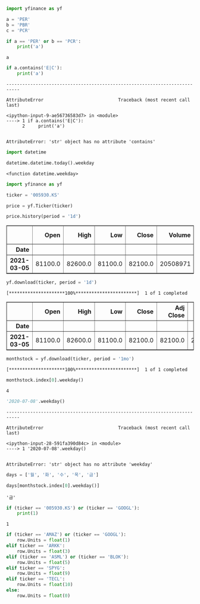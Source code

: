 ```python
import yfinance as yf
```


```python
a = 'PER'
b = 'PBR'
c = 'PCR'
```


```python
if a == 'PER' or b == 'PCR':
    print('a')
```

    a
    


```python
if a.contains('E|C'):
    print('a')
```


    ---------------------------------------------------------------------------

    AttributeError                            Traceback (most recent call last)

    <ipython-input-9-ae56736583d7> in <module>
    ----> 1 if a.contains('E|C'):
          2     print('a')
    

    AttributeError: 'str' object has no attribute 'contains'



```python
import datetime
```


```python
datetime.datetime.today().weekday
```




    <function datetime.weekday>




```python
import yfinance as yf
```


```python
ticker = '005930.KS'
```


```python
price = yf.Ticker(ticker)
```


```python
price.history(period = '1d')
```




<div>
<style scoped>
    .dataframe tbody tr th:only-of-type {
        vertical-align: middle;
    }

    .dataframe tbody tr th {
        vertical-align: top;
    }

    .dataframe thead th {
        text-align: right;
    }
</style>
<table border="1" class="dataframe">
  <thead>
    <tr style="text-align: right;">
      <th></th>
      <th>Open</th>
      <th>High</th>
      <th>Low</th>
      <th>Close</th>
      <th>Volume</th>
      <th>Dividends</th>
      <th>Stock Splits</th>
    </tr>
    <tr>
      <th>Date</th>
      <th></th>
      <th></th>
      <th></th>
      <th></th>
      <th></th>
      <th></th>
      <th></th>
    </tr>
  </thead>
  <tbody>
    <tr>
      <th>2021-03-05</th>
      <td>81100.0</td>
      <td>82600.0</td>
      <td>81100.0</td>
      <td>82100.0</td>
      <td>20508971</td>
      <td>0</td>
      <td>0</td>
    </tr>
  </tbody>
</table>
</div>




```python
yf.download(ticker, period = '1d')
```

    [*********************100%***********************]  1 of 1 completed
    




<div>
<style scoped>
    .dataframe tbody tr th:only-of-type {
        vertical-align: middle;
    }

    .dataframe tbody tr th {
        vertical-align: top;
    }

    .dataframe thead th {
        text-align: right;
    }
</style>
<table border="1" class="dataframe">
  <thead>
    <tr style="text-align: right;">
      <th></th>
      <th>Open</th>
      <th>High</th>
      <th>Low</th>
      <th>Close</th>
      <th>Adj Close</th>
      <th>Volume</th>
    </tr>
    <tr>
      <th>Date</th>
      <th></th>
      <th></th>
      <th></th>
      <th></th>
      <th></th>
      <th></th>
    </tr>
  </thead>
  <tbody>
    <tr>
      <th>2021-03-05</th>
      <td>81100.0</td>
      <td>82600.0</td>
      <td>81100.0</td>
      <td>82100.0</td>
      <td>82100.0</td>
      <td>20508971</td>
    </tr>
  </tbody>
</table>
</div>




```python
monthstock = yf.download(ticker, period = '1mo')
```

    [*********************100%***********************]  1 of 1 completed
    


```python
monthstock.index[0].weekday()
```




    4




```python
'2020-07-08'.weekday()
```


    ---------------------------------------------------------------------------

    AttributeError                            Traceback (most recent call last)

    <ipython-input-28-591fa390d84c> in <module>
    ----> 1 '2020-07-08'.weekday()
    

    AttributeError: 'str' object has no attribute 'weekday'



```python
days = ['월', '화', '수', '목', '금']

```


```python
days[monthstock.index[0].weekday()]
```




    '금'




```python
if (ticker == '005930.KS') or (ticker == 'GOOGL'):
    print(1)
```

    1
    


```python
if (ticker == 'AMAZ') or (ticker == 'GOOGL'):
    row.Units = float(1)
elif ticker == 'ARKK':
    row.Units = float(3)
elif (ticker == 'ASML') or (ticker == 'BLOK'):
    row.Units = float(5)
elif ticker == 'SPYG':
    row.Units = float(9)
elif ticker == 'TECL':
    row.Units = float(10)
else:
    row.Units = float(0)
```
